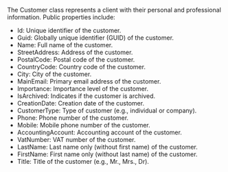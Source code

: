 The Customer class represents a client with their personal and professional information. Public properties include:

- Id: Unique identifier of the customer.
- Guid: Globally unique identifier (GUID) of the customer.
- Name: Full name of the customer.
- StreetAddress: Address of the customer.
- PostalCode: Postal code of the customer.
- CountryCode: Country code of the customer.
- City: City of the customer.
- MainEmail: Primary email address of the customer.
- Importance: Importance level of the customer.
- IsArchived: Indicates if the customer is archived.
- CreationDate: Creation date of the customer.
- CustomerType: Type of customer (e.g., individual or company).
- Phone: Phone number of the customer.
- Mobile: Mobile phone number of the customer.
- AccountingAccount: Accounting account of the customer.
- VatNumber: VAT number of the customer.
- LastName: Last name only (without first name) of the customer.
- FirstName: First name only (without last name) of the customer.
- Title: Title of the customer (e.g., Mr., Mrs., Dr).